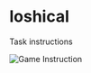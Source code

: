 # loshical

Task instructions

![Game Instruction](https://github.com/shadyaziza/loshical/blob/8b4f5ce4e4844c11bab26341b2a578bb7b747f55/assets/howto.png?raw=true)
